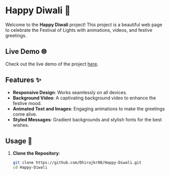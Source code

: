 # Happy Diwali 🎉

Welcome to the **Happy Diwali** project! This project is a beautiful web page to celebrate the Festival of Lights with animations, videos, and festive greetings.

## Live Demo 🌐

Check out the live demo of the project [here](https://singhscriptor.github.io/Happy-Diwali/).

## Features ✨

- **Responsive Design**: Works seamlessly on all devices.
- **Background Video**: A captivating background video to enhance the festive mood.
- **Animated Text and Images**: Engaging animations to make the greetings come alive.
- **Styled Messages**: Gradient backgrounds and stylish fonts for the best wishes.

## Usage 🚀

1. **Clone the Repository**:
   ```bash
   git clone https://github.com/Dhirajkr08/Happy-Diwali.git
   cd Happy-Diwali
